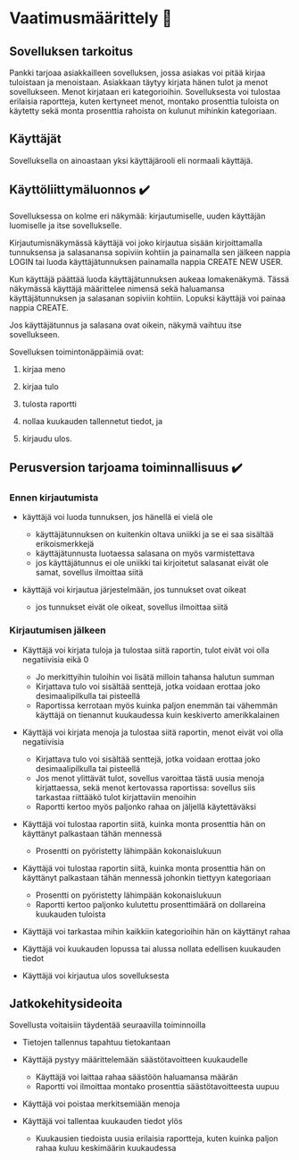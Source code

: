 # Vaatimusmäärittely  :gem:

## Sovelluksen tarkoitus
Pankki tarjoaa asiakkailleen sovelluksen, jossa asiakas voi pitää kirjaa tuloistaan ja menoistaan. Asiakkaan täytyy kirjata hänen tulot ja menot sovellukseen. Menot kirjataan eri kategorioihin. Sovelluksesta voi tulostaa erilaisia raportteja, kuten kertyneet menot, montako prosenttia tuloista on käytetty sekä monta prosenttia rahoista on kulunut mihinkin kategoriaan. 

## Käyttäjät
Sovelluksella on ainoastaan yksi käyttäjärooli eli normaali käyttäjä.

## Käyttöliittymäluonnos :heavy_check_mark:

Sovelluksessa on kolme eri näkymää: kirjautumiselle, uuden käyttäjän luomiselle ja itse sovellukselle.

Kirjautumisnäkymässä käyttäjä voi joko kirjautua sisään kirjoittamalla tunnuksensa ja salasanansa sopiviin kohtiin ja painamalla sen jälkeen nappia LOGIN tai luoda käyttäjätunnuksen painamalla nappia CREATE NEW USER.

Kun käyttäjä päättää luoda käyttäjätunnuksen aukeaa lomakenäkymä. Tässä näkymässä käyttäjä määrittelee nimensä sekä haluamansa käyttäjätunnuksen ja salasanan sopiviin kohtiin. Lopuksi käyttäjä voi painaa nappia CREATE.

Jos käyttäjätunnus ja salasana ovat oikein, näkymä vaihtuu itse sovellukseen.  

Sovelluksen toimintonäppäimiä ovat: 

1. kirjaa meno

2. kirjaa tulo 
	           
3. tulosta raportti 

4. nollaa kuukauden tallennetut tiedot, ja

5. kirjaudu ulos.

## Perusversion tarjoama toiminnallisuus :heavy_check_mark:

### Ennen kirjautumista

- käyttäjä voi luoda tunnuksen, jos hänellä ei vielä ole
  - käyttäjätunnuksen on kuitenkin oltava uniikki ja se ei saa sisältää erikoismerkkejä
  - käyttäjätunnusta luotaessa salasana on myös varmistettava
  - jos käyttäjätunnus ei ole uniikki tai kirjoitetut salasanat eivät ole samat, sovellus ilmoittaa siitä

- käyttäjä voi kirjautua järjestelmään, jos tunnukset ovat oikeat
  - jos tunnukset eivät ole oikeat, sovellus ilmoittaa siitä

### Kirjautumisen jälkeen

- Käyttäjä voi kirjata tuloja ja tulostaa siitä raportin, tulot eivät voi olla negatiivisia eikä 0
  - Jo merkittyihin tuloihin voi lisätä milloin tahansa halutun summan
  - Kirjattava tulo voi sisältää senttejä, jotka voidaan erottaa joko desimaalipilkulla tai pisteellä
  - Raportissa kerrotaan myös kuinka paljon enemmän tai vähemmän käyttäjä on tienannut kuukaudessa kuin keskiverto amerikkalainen

- Käyttäjä voi kirjata menoja ja tulostaa siitä raportin, menot eivät voi olla negatiivisia
  - Kirjattava tulo voi sisältää senttejä, jotka voidaan erottaa joko desimaalipilkulla tai pisteellä
  - Jos menot ylittävät tulot, sovellus varoittaa tästä uusia menoja kirjattaessa, sekä menot kertovassa raportissa: sovellus siis tarkastaa riittääkö tulot kirjattaviin menoihin
  - Raportti kertoo myös paljonko rahaa on jäljellä käytettäväksi

- Käyttäjä voi tulostaa raportin siitä, kuinka monta prosenttia hän on käyttänyt palkastaan tähän mennessä
  - Prosentti on pyöristetty lähimpään kokonaislukuun

- Käyttäjä voi tulostaa raportin siitä, kuinka monta prosenttia hän on käyttänyt palkastaan tähän mennessä johonkin tiettyyn kategoriaan
  - Prosentti on pyöristetty lähimpään kokonaislukuun
  - Raportti kertoo paljonko kulutettu prosenttimäärä on dollareina kuukauden tuloista

- Käyttäjä voi tarkastaa mihin kaikkiin kategorioihin hän on käyttänyt rahaa

- Käyttäjä voi kuukauden lopussa tai alussa nollata edellisen kuukauden tiedot

- Käyttäjä voi kirjautua ulos sovelluksesta

## Jatkokehitysideoita

Sovellusta voitaisiin täydentää seuraavilla toiminnoilla

- Tietojen tallennus tapahtuu tietokantaan

- Käyttäjä pystyy määrittelemään säästötavoitteen kuukaudelle 
  - Käyttäjä voi laittaa rahaa säästöön haluamansa määrän
  - Raportti voi ilmoittaa montako prosenttia säästötavoitteesta uupuu

- Käyttäjä voi poistaa merkitsemiään menoja

- Käyttäjä voi tallentaa kuukauden tiedot ylös
  - Kuukausien tiedoista uusia erilaisia raportteja, kuten kuinka paljon rahaa kuluu keskimäärin kuukaudessa

